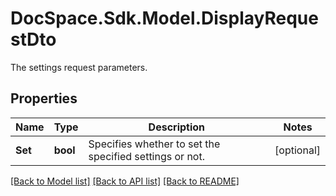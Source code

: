 # DocSpace.Sdk.Model.DisplayRequestDto
The settings request parameters.

## Properties

Name | Type | Description | Notes
------------ | ------------- | ------------- | -------------
**Set** | **bool** | Specifies whether to set the specified settings or not. | [optional] 

[[Back to Model list]](../README.md#documentation-for-models) [[Back to API list]](../README.md#documentation-for-api-endpoints) [[Back to README]](../README.md)

